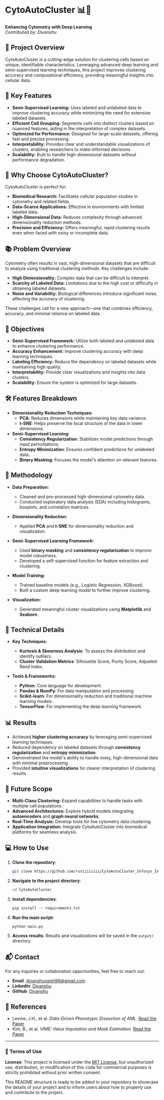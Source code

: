 # CytoAutoCluster 📊🔬  
**Enhancing Cytometry with Deep Learning**  
*Contributed by: Divanshu*

## 🚀 Project Overview  
CytoAutoCluster is a cutting-edge solution for clustering cells based on unique, identifiable characteristics. Leveraging advanced deep learning and semi-supervised learning techniques, this project improves clustering accuracy and computational efficiency, providing meaningful insights into cellular data.

## 🌟 Key Features  
- **Semi-Supervised Learning:** Uses labeled and unlabeled data to improve clustering accuracy while minimizing the need for extensive labeled datasets.
- **Efficient Cell Grouping:** Segments cells into distinct clusters based on nuanced features, aiding in the interpretation of complex datasets.
- **Optimized for Performance:** Designed for large-scale datasets, offering fast and precise processing.
- **Interpretability:** Provides clear and understandable visualizations of clusters, enabling researchers to make informed decisions.
- **Scalability:** Built to handle high-dimensional datasets without performance degradation.

## 🔎 Why Choose CytoAutoCluster?  
CytoAutoCluster is perfect for:  
- **Biomedical Research:** Facilitates cellular population studies in cytometry and related fields.  
- **Data-Scarce Applications:** Effective in environments with limited labeled data.  
- **High-Dimensional Data:** Reduces complexity through advanced dimensionality reduction methods.  
- **Precision and Efficiency:** Offers meaningful, rapid clustering results even when faced with noisy or incomplete data.

## 📚 Problem Overview  
Cytometry often results in vast, high-dimensional datasets that are difficult to analyze using traditional clustering methods. Key challenges include:  
- **High Dimensionality:** Complex data that can be difficult to interpret.  
- **Scarcity of Labeled Data:** Limitations due to the high cost or difficulty in obtaining labeled datasets.  
- **Noise and Variability:** Biological differences introduce significant noise, affecting the accuracy of clustering.  

These challenges call for a new approach—one that combines efficiency, accuracy, and minimal reliance on labeled data.

## 🎯 Objectives  
- **Semi-Supervised Framework:** Utilize both labeled and unlabeled data to enhance clustering performance.
- **Accuracy Enhancement:** Improve clustering accuracy with deep learning techniques.
- **Labeling Efficiency:** Reduce the dependency on labeled datasets while maintaining high quality.
- **Interpretability:** Provide clear visualizations and insights into data clusters.
- **Scalability:** Ensure the system is optimized for large datasets.

## 🛠️ Features Breakdown  
- **Dimensionality Reduction Techniques:**  
  - **PCA**: Reduces dimensions while maintaining key data variance.  
  - **t-SNE**: Helps preserve the local structure of the data in lower dimensions.  
- **Semi-Supervised Learning:**  
  - **Consistency Regularization**: Stabilizes model predictions through input perturbations.  
  - **Entropy Minimization**: Ensures confident predictions for unlabeled data.  
  - **Binary Masking**: Focuses the model's attention on relevant features.

## 🧬 Methodology  
- **Data Preparation:**  
  - Cleaned and pre-processed high-dimensional cytometry data.  
  - Conducted exploratory data analysis (EDA) including histograms, boxplots, and correlation matrices.
  
- **Dimensionality Reduction:**  
  - Applied **PCA** and **t-SNE** for dimensionality reduction and visualization.

- **Semi-Supervised Learning Framework:**  
  - Used **binary masking** and **consistency regularization** to improve model robustness.  
  - Developed a self-supervised function for feature extraction and clustering.

- **Model Training:**  
  - Trained baseline models (e.g., Logistic Regression, XGBoost).  
  - Built a custom deep learning model to further improve clustering.

- **Visualization:**  
  - Generated meaningful cluster visualizations using **Matplotlib** and **Seaborn**.

## 🧪 Technical Details  
- **Key Techniques:**  
  - **Kurtosis & Skewness Analysis**: To assess the distribution and identify outliers.  
  - **Cluster Validation Metrics**: Silhouette Score, Purity Score, Adjusted Rand Index.  

- **Tools & Frameworks:**  
  - **Python**: Core language for development.  
  - **Pandas & NumPy**: For data manipulation and processing.  
  - **Scikit-learn**: For dimensionality reduction and traditional machine learning models.  
  - **TensorFlow**: For implementing the deep learning framework.

## 📊 Results  
- Achieved **higher clustering accuracy** by leveraging semi-supervised learning techniques.  
- Reduced dependency on labeled datasets through **consistency regularization** and **entropy minimization**.  
- Demonstrated the model's ability to handle noisy, high-dimensional data with minimal preprocessing.  
- Provided **intuitive visualizations** for clearer interpretation of clustering results.

## 📜 Future Scope  
- **Multi-Class Clustering:** Expand capabilities to handle tasks with multiple cell populations.  
- **Advanced Architectures:** Explore hybrid models integrating **autoencoders** and **graph neural networks**.  
- **Real-Time Analysis:** Develop tools for live cytometry data clustering.  
- **Application Integration:** Integrate CytoAutoCluster into biomedical platforms for seamless analysis.

## 💻 How to Use  
1. **Clone the repository**:  
    ```bash  
    git clone https://github.com/rustiiiiiii/CytoAutoCluster_Infosys_Internship_Oct2024.git  
    ```  
2. **Navigate to the project directory**:  
    ```bash  
    cd CytoAutoCluster  
    ```  
3. **Install dependencies**:  
    ```bash  
    pip install -r requirements.txt  
    ```  
4. **Run the main script**:  
    ```bash  
    python main.py  
    ```  
5. **Access results**: Results and visualizations will be saved in the `output/` directory.

## 📬 Contact  
For any inquiries or collaboration opportunities, feel free to reach out:  
- **Email**: divanshuvaish96@gmail.com  
- **LinkedIn**: [Divanshu](https://www.linkedin.com/in/divanshu-658a18217/)  
- **GitHub**: [Divanshu](https://github.com/Divanshu7)

## 📜 References  
- Levine, J.H., et al. *Data-Driven Phenotypic Dissection of AML.* [Read the Paper](https://doi.org/...)
- Kim, B., et al. *VIME: Value Imputation and Mask Estimation.* [Read the Paper](https://doi.org/...)

---

### 🔐 Terms of Use  
**License**: This project is licensed under the [MIT License](LICENSE), but unauthorized use, distribution, or modification of this code for commercial purposes is strictly prohibited without prior written consent.

This README structure is ready to be added to your repository to showcase the details of your project and to inform users about how to properly use and contribute to the project.

